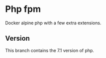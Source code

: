 # Php fpm

Docker alpine php with a few extra extensions.

## Version

This branch contains the 7.1 version of php.
